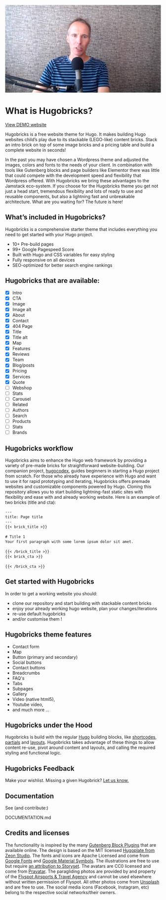 [![](/hugobricks.jpg)](https://vimeo.com/862118474)

# What is Hugobricks?

[View DEMO website](https://www.hugobricks.preview.usecue.com/)

Hugobricks is a free website theme for Hugo. It makes building Hugo websites child’s play due to its stackable (LEGO-like) content bricks. Stack an intro brick on top of some image bricks and a pricing table and build a complete website in seconds!

In the past you may have chosen a Wordpress theme and adjusted the images, colors and fonts to the needs of your client. In combination with tools like Gutenberg blocks and page builders like Elementor there was little that could compete with the development speed and flexibility that Wordpress offered. With Hugobricks we bring these advantages to the Jamstack eco-system. If you choose for the Hugobricks theme you get not just a head start, tremendous flexibility and lots of ready to use and reusable components, but also a lightning fast and unbreakable architecture. What are you waiting for? The future is here!

## What’s included in Hugobricks?

Hugobricks is a comprehensive starter theme that includes everything you need to get started with your Hugo project.

- 10+ Pre-build pages
- 99+ Google Pagespeed Score
- Built with Hugo and CSS variables for easy styling
- Fully responsive on all devices
- SEO-optimized for better search engine rankings

##  Hugobricks that are available:

- [x] Intro
- [x] CTA
- [x] Image
- [x] Image alt
- [x] About
- [x] Contact
- [x] 404 Page
- [x] Title
- [x] Title alt
- [x] Map
- [x] Features
- [x] Reviews
- [x] Team
- [x] Blog/posts
- [x] Pricing
- [x] Services
- [x] Quote
- [ ] Webshop
- [ ] Stats
- [ ] Carousel
- [ ] Related
- [ ] Authors
- [ ] Search
- [ ] Products
- [ ] Stats
- [ ] Brands

## Hugobricks workflow

Hugobricks aims to enhance the Hugo web framework by providing a variety of pre-made bricks for straightforward website-building. Our companion project, [hugocodex](https://hugocodex.org), guides beginners in starting a Hugo project from scratch. For those who already have experience with Hugo and want to use it for rapid prototyping and iterating, Hugobricks offers premade websites and customizable components powered by Hugo. Cloning this repository allows you to start building lightning-fast static sites with flexibility and ease with and already working website. Here is an example of two bricks (title and cta):

```
---
title: Page title
---
{{< brick_title >}}

# Title 1
Your first paragraph with some lorem ipsum dolor sit amet.

{{< /brick_title >}}
{{< brick_cta >}}

{{< /brick_cta >}}
```

## Get started with Hugobricks

In order to get a working website you should:

- clone our repository and start building with stackable content bricks
- enjoy your already working hugo website, plan your changes/iterations
- re-use default hugobricks
- and/or customise them !

## Hugobricks theme features
- Contact form
- Map
- Button (primary and secondary)
- Social buttons
- Contact buttons
- Breadcrumbs
- FAQ's
- Tabs
- Subpages
- Gallery
- Video (native html5),
- Youtube video,
- and much more ...

## Hugobricks under the Hood

Hugobricks is build with the regular [Hugo](https://gohugo.io/overview/introduction/) building blocks, like [shortcodes](https://gohugo.io/content-management/shortcodes/#what-a-shortcode-is), [partials](https://gohugo.io/templates/partials/) and [layouts](https://gohugo.io/templates/base/). Hugobricks takes advantage of these things to allow content re-use, pivot around content and layouts, and calling the required styling and functional logic.

## Hugobricks Feedback 

Make your wishlist. Missing a given Hugobrick? [Let us know.](https://github.com/jhvanderschee/hugobricks/issues/5)

## Documentation 
See (and contribute:)

DOCUMENTATION.md

## Credits and licenses

The functionality is inspired by the many [Gutenberg Block Plugins](https://wpastra.com/plugins/wordpress-gutenberg-block-plugins/) that are available online. The design is based on the MIT licensed [Hugoplate from Zeon Studio](https://github.com/zeon-studio/hugoplate.git). The fonts and icons are Apache Licensed and come from [Google Fonts](https://fonts.google.com) and [Google Material Symbols](https://fonts.google.com/icons). The illustrations are free to use but require [an attribution to Storyset](https://storyset.com/terms). The avatars are CC0 licensed and come from [Pravatar](https://www.pravatar.cc/images). The paragliding photos are provided by and property of the [Flyspot Airsports & Travel Agency](https://flyspot.com.tr/) and cannot be used elsewhere without written permission of Flyspot. All other photos come from [Unsplash](https://unsplash.com/license) and are free to use. The social media icons (Facebook, Instagram, etc) belong to the respective social networks/their owners.


